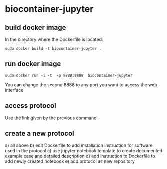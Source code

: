 # biocontainer-jupyter

## build docker image
In the directory where the Dockerfile is located:

`sudo docker build -t biocontainer-jupyter .`

## run docker image
`sudo docker run -i -t  -p 8888:8888  biocontainer-jupyter`

You can change the second 8888 to any port you want to access the web interface

## access protocol
Use the link given by the previous command

## create a new protocol

a) all above
b) edit Dockerfile to add installation instruction for software used in the protocol
c) use jupyter notebook template to create documented example case and detailed description
d) add instruction to Dockerfile to add newly created notebook
e) add protocol as new repository
